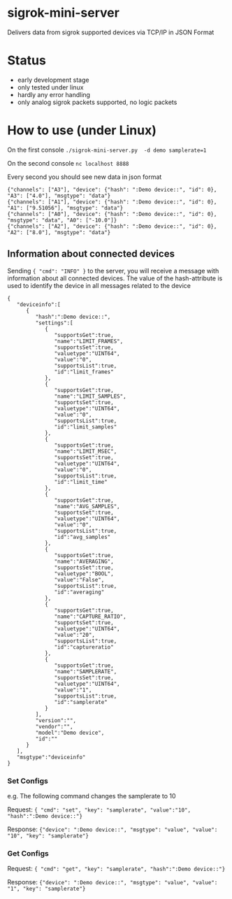 # sigrok-mini-server
Delivers data from sigrok supported devices via TCP/IP in JSON Format

# Status
* early development stage
* only tested under linux
* hardly any error handling
* only analog sigrok packets supported, no logic packets

# How to use (under Linux)
On the first console
`./sigrok-mini-server.py  -d demo samplerate=1`

On the second console
`nc localhost 8888`

Every second you should see new data in json format
```
{"channels": ["A3"], "device": {"hash": ":Demo device::", "id": 0}, "A3": ["4.0"], "msgtype": "data"}
{"channels": ["A1"], "device": {"hash": ":Demo device::", "id": 0}, "A1": ["9.51056"], "msgtype": "data"}
{"channels": ["A0"], "device": {"hash": ":Demo device::", "id": 0}, "msgtype": "data", "A0": ["-10.0"]}
{"channels": ["A2"], "device": {"hash": ":Demo device::", "id": 0}, "A2": ["8.0"], "msgtype": "data"}
```

## Information about connected devices
Sending `{ "cmd": "INFO" }` to the server, you will receive a message with information about all connected devices.
The value of the hash-attribute is used to identify the device in all messages related to the device

```
{
   "deviceinfo":[
      {
         "hash":":Demo device::",
         "settings":[
            {
               "supportsGet":true,
               "name":"LIMIT_FRAMES",
               "supportsSet":true,
               "valuetype":"UINT64",
               "value":"0",
               "supportsList":true,
               "id":"limit_frames"
            },
            {
               "supportsGet":true,
               "name":"LIMIT_SAMPLES",
               "supportsSet":true,
               "valuetype":"UINT64",
               "value":"0",
               "supportsList":true,
               "id":"limit_samples"
            },
            {
               "supportsGet":true,
               "name":"LIMIT_MSEC",
               "supportsSet":true,
               "valuetype":"UINT64",
               "value":"0",
               "supportsList":true,
               "id":"limit_time"
            },
            {
               "supportsGet":true,
               "name":"AVG_SAMPLES",
               "supportsSet":true,
               "valuetype":"UINT64",
               "value":"0",
               "supportsList":true,
               "id":"avg_samples"
            },
            {
               "supportsGet":true,
               "name":"AVERAGING",
               "supportsSet":true,
               "valuetype":"BOOL",
               "value":"False",
               "supportsList":true,
               "id":"averaging"
            },
            {
               "supportsGet":true,
               "name":"CAPTURE_RATIO",
               "supportsSet":true,
               "valuetype":"UINT64",
               "value":"20",
               "supportsList":true,
               "id":"captureratio"
            },
            {
               "supportsGet":true,
               "name":"SAMPLERATE",
               "supportsSet":true,
               "valuetype":"UINT64",
               "value":"1",
               "supportsList":true,
               "id":"samplerate"
            }
         ],
         "version":"",
         "vendor":"",
         "model":"Demo device",
         "id":""
      }
   ],
   "msgtype":"deviceinfo"
}
```

### Set Configs
e.g. The following command changes the samplerate to 10

Request:
`{ "cmd": "set", "key": "samplerate", "value":"10", "hash":":Demo device::"}`

Response:
`{"device": ":Demo device::", "msgtype": "value", "value": "10", "key": "samplerate"}`


### Get Configs
Request:
`{ "cmd": "get", "key": "samplerate", "hash":":Demo device::"}`

Response:
`{"device": ":Demo device::", "msgtype": "value", "value": "1", "key": "samplerate"}`


